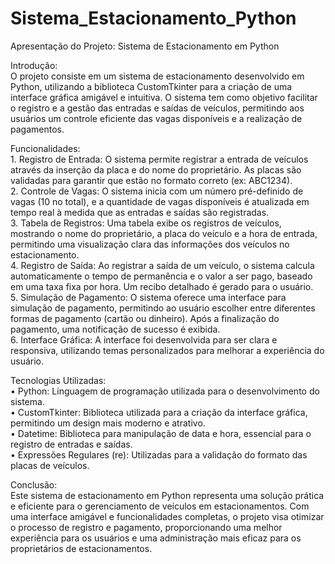 # Sistema_Estacionamento_Python

Apresentação do Projeto: Sistema de Estacionamento em Python

Introdução:<br>
O projeto consiste em um sistema de estacionamento desenvolvido em Python, utilizando a biblioteca CustomTkinter para a criação de uma interface gráfica amigável e intuitiva. O sistema tem como objetivo facilitar o registro e a gestão das entradas e saídas de veículos, permitindo aos usuários um controle eficiente das vagas disponíveis e a realização de pagamentos.

Funcionalidades:<br>
    1. Registro de Entrada: O sistema permite registrar a entrada de veículos através da inserção da placa e do nome do proprietário. As placas são validadas para garantir que estão no formato correto (ex: ABC1234).<br>
    2. Controle de Vagas: O sistema inicia com um número pré-definido de vagas (10 no total), e a quantidade de vagas disponíveis é atualizada em tempo real à medida que as entradas e saídas são registradas.<br>
    3. Tabela de Registros: Uma tabela exibe os registros de veículos, mostrando o nome do proprietário, a placa do veículo e a hora de entrada, permitindo uma visualização clara das informações dos veículos no estacionamento.<br>
    4. Registro de Saída: Ao registrar a saída de um veículo, o sistema calcula automaticamente o tempo de permanência e o valor a ser pago, baseado em uma taxa fixa por hora. Um recibo detalhado é gerado para o usuário.<br>
    5. Simulação de Pagamento: O sistema oferece uma interface para simulação de pagamento, permitindo ao usuário escolher entre diferentes formas de pagamento (cartão ou dinheiro). Após a finalização do pagamento, uma notificação de sucesso é exibida.<br>
    6. Interface Gráfica: A interface foi desenvolvida para ser clara e responsiva, utilizando temas personalizados para melhorar a experiência do usuário.<br>
    
Tecnologias Utilizadas:<br>
    • Python: Linguagem de programação utilizada para o desenvolvimento do sistema.<br>
    • CustomTkinter: Biblioteca utilizada para a criação da interface gráfica, permitindo um design mais moderno e atrativo.<br>
    • Datetime: Biblioteca para manipulação de data e hora, essencial para o registro de entradas e saídas.<br>
    • Expressões Regulares (re): Utilizadas para a validação do formato das placas de veículos.<br>
    
Conclusão:<br>
Este sistema de estacionamento em Python representa uma solução prática e eficiente para o gerenciamento de veículos em estacionamentos. Com uma interface amigável e funcionalidades completas, o projeto visa otimizar o processo de registro e pagamento, proporcionando uma melhor experiência para os usuários e uma administração mais eficaz para os proprietários de estacionamentos.
